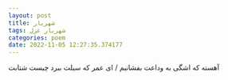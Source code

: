 ```yaml
---
layout: post
title: شهریار
tags: شهریار غزل
categories: poem
date: 2022-11-05 12:27:35.374177
---
```


آهسته که اشگی به وداعت بفشانیم / ای عمر که سیلت ببرد چیست شتابت